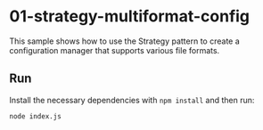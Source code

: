 # 01-strategy-multiformat-config

This sample shows how to use the Strategy pattern to create a configuration manager that supports various file formats.

## Run

Install the necessary dependencies with `npm install` and then run:

```bash
node index.js
```

